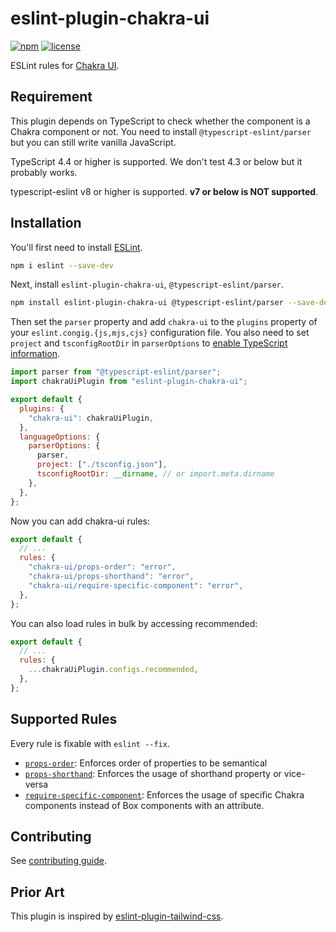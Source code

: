 # eslint-plugin-chakra-ui

[![npm](https://img.shields.io/npm/v/eslint-plugin-chakra-ui)](https://www.npmjs.com/package/eslint-plugin-chakra-ui)
[![license](https://img.shields.io/npm/l/eslint-plugin-chakra-ui)](https://github.com/yukukotani/eslint-plugin-chakra-ui/blob/main/LICENSE)

ESLint rules for [Chakra UI](https://chakra-ui.com/).

## **Requirement**

This plugin depends on TypeScript to check whether the component is a Chakra component or not. You need to install `@typescript-eslint/parser` but you can still write vanilla JavaScript.

TypeScript 4.4 or higher is supported. We don't test 4.3 or below but it probably works.

typescript-eslint v8 or higher is supported. **v7 or below is NOT supported**.

## Installation

You'll first need to install [ESLint](https://eslint.org/).

```sh
npm i eslint --save-dev
```

Next, install `eslint-plugin-chakra-ui`, `@typescript-eslint/parser`.

```sh
npm install eslint-plugin-chakra-ui @typescript-eslint/parser --save-dev
```

Then set the `parser` property and add `chakra-ui` to the `plugins` property of your `eslint.congig.{js,mjs,cjs}` configuration file. You also need to set `project` and `tsconfigRootDir` in `parserOptions` to [enable TypeScript information](https://typescript-eslint.io/getting-started/typed-linting/).

```js
import parser from "@typescript-eslint/parser";
import chakraUiPlugin from "eslint-plugin-chakra-ui";

export default {
  plugins: {
    "chakra-ui": chakraUiPlugin,
  },
  languageOptions: {
    parserOptions: {
      parser,
      project: ["./tsconfig.json"],
      tsconfigRootDir: __dirname, // or import.meta.dirname
    },
  },
};
```

Now you can add chakra-ui rules:

```js
export default {
  // ...
  rules: {
    "chakra-ui/props-order": "error",
    "chakra-ui/props-shorthand": "error",
    "chakra-ui/require-specific-component": "error",
  },
};
```

You can also load rules in bulk by accessing recommended:

```js
export default {
  // ...
  rules: {
    ...chakraUiPlugin.configs.recommended,
  },
};
```

## Supported Rules

Every rule is fixable with `eslint --fix`.

- [`props-order`](https://github.com/yukukotani/eslint-plugin-chakra-ui/blob/main/docs/rules/props-order.md): Enforces order of properties to be semantical
- [`props-shorthand`](https://github.com/yukukotani/eslint-plugin-chakra-ui/blob/main/docs/rules/props-shorthand.md): Enforces the usage of shorthand property or vice-versa
- [`require-specific-component`](https://github.com/yukukotani/eslint-plugin-chakra-ui/blob/main/docs/rules/require-specific-component.md): Enforces the usage of specific Chakra components instead of Box components with an attribute.

## Contributing

See [contributing guide](CONTRIBUTING.md).

## Prior Art

This plugin is inspired by [eslint-plugin-tailwind-css](https://github.com/francoismassart/eslint-plugin-tailwindcss).
